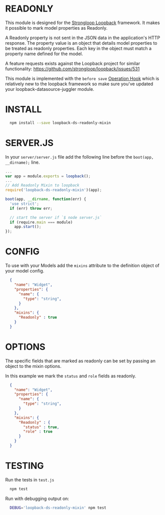 READONLY
=============

This module is designed for the [Strongloop Loopback](https://github.com/strongloop/loopback) framework.
It makes it possible to mark model properties as Readonly.

A Readonly property is not sent in the JSON data in the application's HTTP
response.  The property value is an object that details model properties to be
treated as readonly properties. Each key in the object must match a property
name defined for the model.

A feature requests exists against the Loopback project for similar functionality:
https://github.com/strongloop/loopback/issues/531

This module is implemented with the `before save` [Operation Hook](http://docs.strongloop.com/display/public/LB/Operation+hooks#Operationhooks-beforesave)
which is relatively new to the loopback framework so make sure you've updated
your loopback-datasource-juggler module.

INSTALL
=============

```bash
  npm install --save loopback-ds-readonly-mixin
```

SERVER.JS
=============

In your `server/server.js` file add the following line before the `boot(app, __dirname);` line.

```js
...
var app = module.exports = loopback();
...
// Add Readonly Mixin to loopback
require('loopback-ds-readonly-mixin')(app);

boot(app, __dirname, function(err) {
  'use strict';
  if (err) throw err;

  // start the server if `$ node server.js`
  if (require.main === module)
    app.start();
});
```

CONFIG
=============

To use with your Models add the `mixins` attribute to the definition object of your model config.

```json
  {
    "name": "Widget",
    "properties": {
      "name": {
        "type": "string",
      }
    },
    "mixins": {
      "Readonly" : true
    }
  }
```

OPTIONS
=============

The specific fields that are marked as readonly can be set by passing an object to the mixin options.

In this example we mark the `status` and `role` fields as readonly.

```json
  {
    "name": "Widget",
    "properties": {
      "name": {
        "type": "string",
      }
    },
    "mixins": {
      "Readonly" : {
        "status" : true,
        "role" : true
      }
    }
  }
```

TESTING
=============

Run the tests in `test.js`

```bash
  npm test
```

Run with debugging output on:

```bash
  DEBUG='loopback-ds-readonly-mixin' npm test
```
